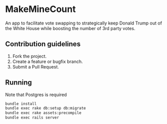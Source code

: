 # MakeMineCount
An app to facilitate vote swapping to strategically keep Donald Trump out of the White House while boosting the number of 3rd party votes.

## Contribution guidelines
1. Fork the project.
2. Create a feature or bugfix branch.
3. Submit a Pull Request.

## Running
Note that Postgres is required
```bash
bundle install
bundle exec rake db:setup db:migrate
bundle exec rake assets:precompile
bundle exec rails server
```